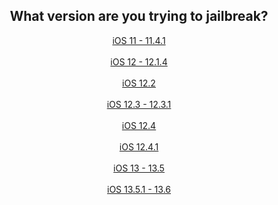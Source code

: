 <center>
<h2>What version are you trying to jailbreak?</h2>
<a href="https://canijb.ametrine.dev/ver/yes-electra-unc0ver" class="myButton">  iOS 11 - 11.4.1  </a><br><br>
<a href="https://canijb.ametrine.dev/ver/yes-chimera-unc0ver-rootlessjb4" class="myButton">  iOS 12 - 12.1.4  </a><br><br>
<a href="https://canijb.ametrine.dev/ver/yes-chimera-unc0ver-rootlessjb4-checkra1n" class="myButton">  iOS 12.2  </a><br><br>
<a href="https://canijb.ametrine.dev/ver/yes-rootlessjb4-checkra1n" class="myButton">  iOS 12.3 - 12.3.1  </a><br><br>
<a href="https://canijb.ametrine.dev/ver/yes-chimera-rootlessjb4-checkra1n" class="myButton">  iOS 12.4  </a><br><br>
<a href="https://canijb.ametrine.dev/ver/yes-rootlessjb4-checkra1n" class="myButton">  iOS 12.4.1  </a><br><br>
<a href="https://canijb.ametrine.dev/ver/yes-unc0ver-checkra1n" class="myButton">  iOS 13 - 13.5  </a><br><br>
<a href="https://canijb.ametrine.dev/ver/yes-checkra1n" class="myButton">  iOS 13.5.1 - 13.6  </a>
</center>